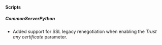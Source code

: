 
#### Scripts
##### CommonServerPython
- Added support for SSL legacy renegotiation when enabling the *Trust any certificate* parameter.